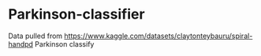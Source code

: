 # Parkinson-classifier
Data pulled from https://www.kaggle.com/datasets/claytonteybauru/spiral-handpd
Parkinson classify
